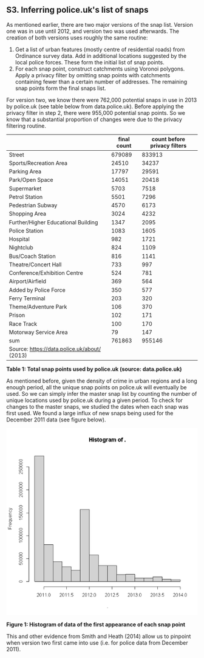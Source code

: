 ## S3. Inferring police.uk's list of snaps

As mentioned earlier, there are two major versions of the snap list. Version one was in use until 2012, and version two was used afterwards. The creation of both versions uses roughly the same routine:

1. Get a list of urban features (mostly centre of residential roads) from Ordinance survey data. Add in additional locations suggested by the local police forces. These form the initial list of snap points.
2. For each snap point, construct catchments using Voronoi polygons. Apply a privacy filter by omitting snap points with catchments containing fewer than a certain number of addresses. The remaining snap points form the final snaps list.

For version two, we know there were 762,000 potential snaps in use in 2013 by police.uk (see table below from data.police.uk). Before applying the privacy filter in step 2, there were 955,000 potential snap points. So we know that a substantial proportion of changes were due to the privacy filtering routine.


|                                               | final count | count before privacy filters |
|-----------------------------------------------|-------------|------------------------------|
| Street                                        | 679089      | 833913                       |
| Sports/Recreation Area                        | 24510       | 34237                        |
| Parking Area                                  | 17797       | 29591                        |
| Park/Open Space                               | 14051       | 20418                        |
| Supermarket                                   | 5703        | 7518                         |
| Petrol Station                                | 5501        | 7296                         |
| Pedestrian Subway                             | 4570        | 6173                         |
| Shopping Area                                 | 3024        | 4232                         |
| Further/Higher Educational Building           | 1347        | 2095                         |
| Police Station                                | 1083        | 1605                         |
| Hospital                                      | 982         | 1721                         |
| Nightclub                                     | 824         | 1109                         |
| Bus/Coach Station                             | 816         | 1141                         |
| Theatre/Concert Hall                          | 733         | 997                          |
| Conference/Exhibition Centre                  | 524         | 781                          |
| Airport/Airfield                              | 369         | 564                          |
| Added by Police Force                         | 350         | 577                          |
| Ferry Terminal                                | 203         | 320                          |
| Theme/Adventure Park                          | 106         | 370                          |
| Prison                                        | 102         | 171                          |
| Race Track                                    | 100         | 170                          |
| Motorway Service Area                         | 79          | 147                          |
| sum                                           | 761863      | 955146                       |
| Source: https://data.police.uk/about/ (2013)  |             |                              |

__Table 1: Total snap points used by police.uk (source: data.police.uk)__

As mentioned before, given the density of crime in urban regions and a long enough period, all the unique snap points on police.uk will eventually be used. So we can simply infer the master snap list by counting the number of unique locations used by police.uk during a given period. To check for changes to the master snaps, we studied the dates when each snap was first used. We found a large influx of new snaps being used for the December 2011 data (see figure below).

![](assets/markdown-img-paste-20220207130818346.png)

__Figure 1: Histogram of data of the first appearance of each snap point__

This and other evidence from Smith and Heath (2014) allow us to pinpoint when version two first came into use (i.e. for police data from December 2011).
